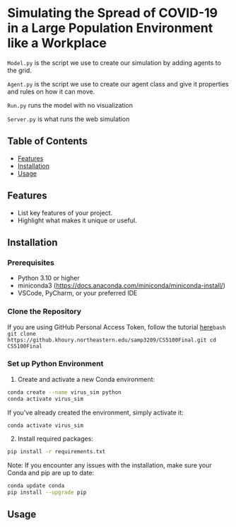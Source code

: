 # Simulating the Spread of COVID-19 in a Large Population Environment like a Workplace

`Model.py` is the script we use to create our simulation by adding agents to the grid.

`Agent.py` is the script we use to create our agent class and give it properties and rules on how it can move.

`Run.py` runs the model with no visualization

`Server.py` is what runs the web simulation 

## Table of Contents

- [Features](#features)
- [Installation](#installation)
- [Usage](#usage)

## Features

- List key features of your project.
- Highlight what makes it unique or useful.

## Installation

### Prerequisites

- Python 3.10 or higher
- miniconda3 (https://docs.anaconda.com/miniconda/miniconda-install/)
- VSCode, PyCharm, or your preferred IDE

### Clone the Repository

If you are using GitHub Personal Access Token, follow the tutorial [here](https://kettan007.medium.com/how-to-clone-a-git-repository-using-personal-access-token-a-step-by-step-guide-ab7b54d4ef83)```bash
git clone https://github.khoury.northeastern.edu/samp3209/CS5100Final.git
cd CS5100Final```

### Set up Python Environment

1. Create and activate a new Conda environment:
```bash
conda create --name virus_sim python
conda activate virus_sim
```

If you've already created the environment, simply activate it:
```bash
conda activate virus_sim
```

2. Install required packages:
```bash
pip install -r requirements.txt
```

Note: If you encounter any issues with the installation, make sure your Conda and pip are up to date:
```bash
conda update conda
pip install --upgrade pip
```

## Usage



